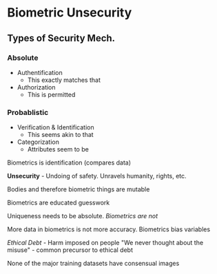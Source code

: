 # Biometric Unsecurity

## Types of Security Mech.

### Absolute

- Authentification
    - This exactly matches that
- Authorization
    - This is permitted
    
### Probablistic

- Verification & Identification
    - This seems akin to that
- Categorization
    - Attributes seem to be
    
Biometrics is identification (compares data)

**Unsecurity** - Undoing of safety.
Unravels humanity, rights, etc.

Bodies and therefore biometric things are mutable

Biometrics are educated guesswork

Uniqueness needs to be absolute. *Biometrics are not*

More data in biometrics is not more accuracy. Biometrics bias variables

*Ethical Debt* - Harm imposed on people
"We never thought about the misuse" - common precursor to ethical debt

None of the major training datasets have consensual images

